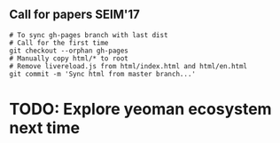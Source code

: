 ## Call for papers SEIM'17

```
# To sync gh-pages branch with last dist
# Call for the first time
git checkout --orphan gh-pages
# Manually copy html/* to root
# Remove livereload.js from html/index.html and html/en.html
git commit -m 'Sync html from master branch...'
```

# TODO: Explore yeoman ecosystem next time
